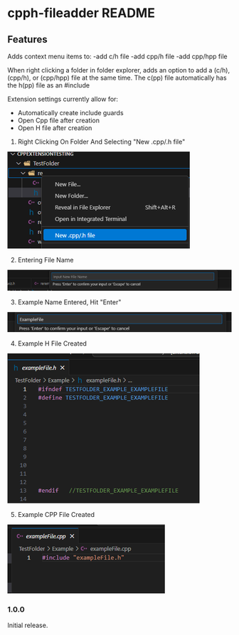 # cpph-fileadder README

## Features

Adds context menu items to:
-add c/h file
-add cpp/h file
-add cpp/hpp file

When right clicking a folder in folder explorer, adds an option to add a (c/h), (cpp/h), or (cpp/hpp) file at the same time. The c(pp) file automatically has the h(pp) file as an #include


Extension settings currently allow for:
- Automatically create include guards
- Open Cpp file after creation
- Open H file after creation

1) Right Clicking On Folder And Selecting "New .cpp/.h file"

![feature X](openingContextMenu.png)

2) Entering File Name

![feature X](enterFileName.png)

3) Example Name Entered, Hit "Enter"

![feature X](exampleName.png)

4) Example H File Created

![feature X](exampleHeader.png)

5) Example CPP File Created

![feature X](exampleCppFile.png)

### 1.0.0

Initial release.


